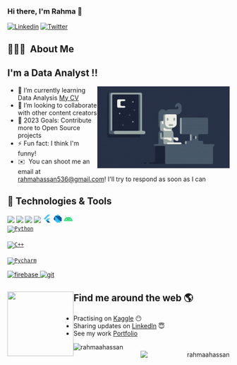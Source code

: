 ### Hi there, I'm Rahma  👋 

[![Linkedin](https://img.shields.io/badge/-Rahma-blue?style=flat-square&logo=Linkedin&logoColor=white&link=https://https://www.linkedin.com/in/rahma-hassan-profile/)](https://www.linkedin.com/in/rahma-hassan-profile/)
[![Twitter](https://img.shields.io/badge/-Rahma-blue?style=flat-square&logo=twitter&logoColor=white&link=https://twitter.com/1rahmahassan)](https://twitter.com/1rahmahassan)


## 👩🏻‍💻 &nbsp;About Me

## I'm a Data Analyst !!

<img alt="Night Coding" src="https://raw.githubusercontent.com/AVS1508/AVS1508/master/assets/Night-Coding.gif" align="right"/>

- 🌱 I’m currently learning Data Analysis <a href="https://docs.google.com/document/d/1UM-KK6nBnLL2iB4DfSMceYXjgLj1KiZwyRPEYhNH8wg/edit?usp=sharing">My CV</a> 
- 🤝 I’m looking to collaborate with other content creators
- 🥅 2023 Goals: Contribute more to Open Source projects
- ⚡ Fun fact: I think I'm funny!
- ✉️ &nbsp;You can shoot me an email at rahmahassan536@gmail.com! I'll try to respond as soon as I can


## 🔧 Technologies & Tools

![](https://img.shields.io/badge/Editor-VS_Code-informational?style=flat&logo=visual-studio-code&logoColor=white&color=6aa6f8)
![](https://img.shields.io/badge/Code-Dart-blue)
![](https://img.shields.io/badge/SQL-green)
![](https://img.shields.io/badge/Tools-Git-blue)
<code><img height="20" src="https://raw.githubusercontent.com/github/explore/80688e429a7d4ef2fca1e82350fe8e3517d3494d/topics/flutter/flutter.png"></code>
<code><img height="20" src="https://raw.githubusercontent.com/github/explore/80688e429a7d4ef2fca1e82350fe8e3517d3494d/topics/dart/dart.png"></code>
<code><img height="20" src="https://raw.githubusercontent.com/github/explore/80688e429a7d4ef2fca1e82350fe8e3517d3494d/topics/android/android.png"></code>
[<code  >
<img alt="Python" width="26px" src="https://raw.githubusercontent.com/SamirPaulb/assets/main/python.png">
</code>](#)
[<code >
<img alt="C++" width="26px" src="https://raw.githubusercontent.com/SamirPaulb/assets/main/cpp.png" />
</code>](#)
[<code >
<img alt="Pycharm" width="26px" src="https://raw.githubusercontent.com/SamirPaulb/assets/main/pycharm.png" />
</code>](#)

<a href="https://firebase.google.com/" target="_blank" rel="noreferrer"> <img src="https://www.vectorlogo.zone/logos/firebase/firebase-icon.svg" alt="firebase" width="40" height="40"/> </a> <a href="https://git-scm.com/" target="_blank" rel="noreferrer"> <img src="https://www.vectorlogo.zone/logos/git-scm/git-scm-icon.svg" alt="git" width="40" height="40"/> </a> </p>


## Find me around the web 🌎 <a href="https://www.linkedin.com/in/rahma-hassan-profile/"><img align="left" width="150" height="146" src="https://github.com/M0nica/M0nica/blob/main/octomonica/m0nica-octocat-rotating.gif?raw=true"></a>
- Practising on <a href="https://kaggle.com/rahmazhassan">Kaggle</a> 😶
- Sharing updates on <a href="https://www.linkedin.com/in/rahma-hassan-profile/">LinkedIn</a> 😇
- See my work <a href="https://www.novypro.com/profile_projects/rahmahassan">Portfolio</a> 



<p align="left"><img width="40%" align="left" src="https://github-readme-stats.vercel.app/api?username=rahmaahassan&show_icons=true&include_all_commits=true&theme=radical&hide_border=true" alt="rahmaahassan" /></p>

<p align="right"><img width="40%" align="right" sy src="https://github-readme-stats.vercel.app/api/top-langs/?username=rahmaahassan&layout=compact&theme=radical&hide_border=true" alt="rahmaahassan" /></p>




